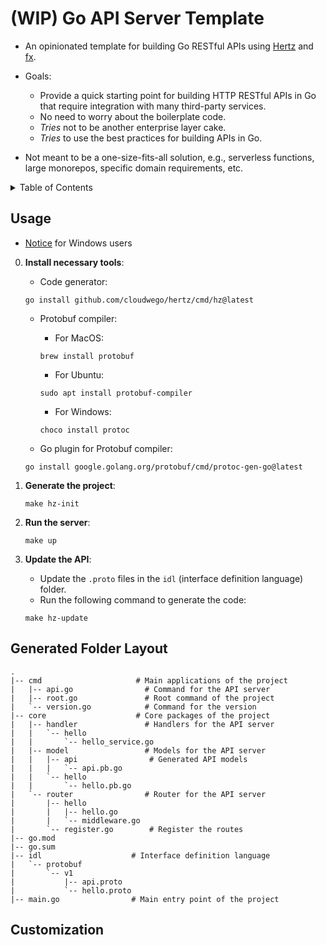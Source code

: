 # (WIP) Go API Server Template

-   An opinionated template for building Go RESTful APIs using [Hertz](github.com/cloudwego/hertz) and [fx](github.com/uber-go/fx).

-   Goals:

    -   Provide a quick starting point for building HTTP RESTful APIs in Go that require integration with many third-party services.
    -   No need to worry about the boilerplate code.
    -   _Tries_ not to be another enterprise layer cake.
    -   _Tries_ to use the best practices for building APIs in Go.

-   Not meant to be a one-size-fits-all solution, e.g., serverless functions, large monorepos, specific domain requirements, etc.

<details>
<summary>Table of Contents</summary>

-   [Usage](#usage)
-   [Generated Folder Layout](#generated-folder-layout)
-   [Customization](#customization)

</details>

## Usage

-   [Notice](https://www.cloudwego.io/docs/hertz/tutorials/toolkit/cautions/#notes-on-using-windows-operating-system) for Windows users

0. **Install necessary tools**:

    - Code generator:

    ```shell
    go install github.com/cloudwego/hertz/cmd/hz@latest
    ```

    - Protobuf compiler:

        - For MacOS:

        ```shell
        brew install protobuf
        ```

        - For Ubuntu:

        ```shell
        sudo apt install protobuf-compiler
        ```

        - For Windows:

        ```shell
        choco install protoc
        ```

    - Go plugin for Protobuf compiler:

    ```shell
    go install google.golang.org/protobuf/cmd/protoc-gen-go@latest
    ```

1. **Generate the project**:

    ```shell
    make hz-init
    ```

2. **Run the server**:

    ```shell
    make up
    ```

3. **Update the API**:

    - Update the `.proto` files in the `idl` (interface definition language) folder.
    - Run the following command to generate the code:

    ```shell
    make hz-update
    ```

## Generated Folder Layout

```shell
.
|-- cmd                     # Main applications of the project 
|   |-- api.go                # Command for the API server
|   |-- root.go               # Root command of the project
|   `-- version.go            # Command for the version
|-- core                    # Core packages of the project
|   |-- handler               # Handlers for the API server
|   |   `-- hello
|   |       `-- hello_service.go
|   |-- model                 # Models for the API server
|   |   |-- api                # Generated API models
|   |   |   `-- api.pb.go
|   |   `-- hello
|   |       `-- hello.pb.go
|   `-- router                # Router for the API server
|       |-- hello
|       |   |-- hello.go
|       |   `-- middleware.go
|       `-- register.go        # Register the routes
|-- go.mod
|-- go.sum
|-- idl                    # Interface definition language
|   `-- protobuf
|       `-- v1
|           |-- api.proto
|           `-- hello.proto
|-- main.go                # Main entry point of the project
```

## Customization
